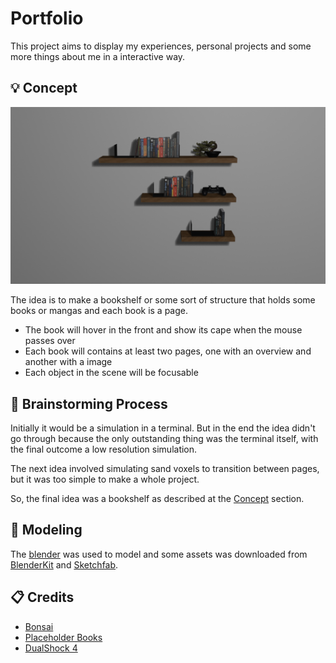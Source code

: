 # Portfolio

This project aims to display my experiences, personal projects and some more things about me in a interactive way.

## 💡 Concept

![Image rendered through blender that show the concept of the page](./assets/render.png)

The idea is to make a bookshelf or some sort of structure that holds some books or mangas and each book is a page.

-   The book will hover in the front and show its cape when the mouse passes over
-   Each book will contains at least two pages, one with an overview and another with a image
-   Each object in the scene will be focusable

## 🧠 Brainstorming Process

Initially it would be a simulation in a terminal. But in the end the idea didn't go through because the only outstanding thing was the terminal itself, with the final outcome a low resolution simulation.

The next idea involved simulating sand voxels to transition between pages, but it was too simple to make a whole project.

So, the final idea was a bookshelf as described at the [Concept](#concept) section.

## 🗽 Modeling

The [blender](https://blender.org) was used to model and some assets was downloaded from [BlenderKit](https://blenderkit.com) and [Sketchfab](https://sketchfab.com/).

## 📋 Credits

-   [Bonsai](https://www.blenderkit.com/asset-gallery-detail/e660c066-9036-41eb-bb8f-de21ac070970/)
-   [Placeholder Books](https://www.blenderkit.com/asset-gallery-detail/bbd0c484-b823-4c0b-bef6-3c1ad07b7f40/)
-   [DualShock 4](https://skfb.ly/oPRAI)
